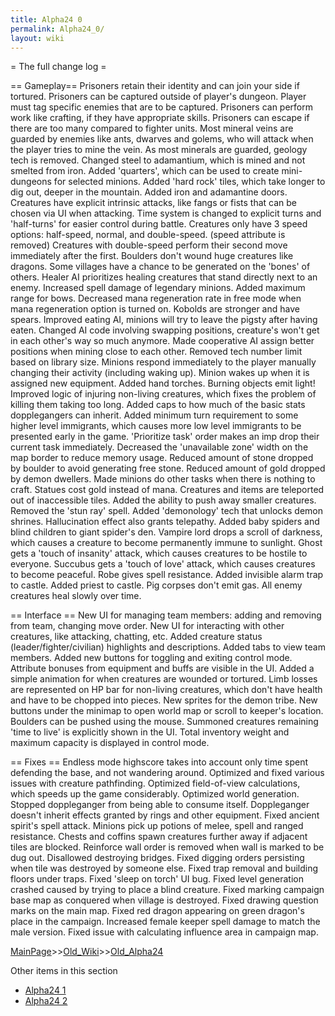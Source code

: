 ```yaml
---
title: Alpha24 0
permalink: Alpha24_0/
layout: wiki
---
```

= The full change log =

== Gameplay== 
Prisoners retain their identity and can join your side if tortured.
Prisoners can be captured outside of player's dungeon.
Player must tag specific enemies that are to be captured.
Prisoners can perform work like crafting, if they have appropriate skills.
Prisoners can escape if there are too many compared to fighter units.
Most mineral veins are guarded by enemies like ants, dwarves and golems, who will attack when the player tries to mine the vein.
As most minerals are guarded, geology tech is removed.
Changed steel to adamantium, which is mined and not smelted from iron.
Added 'quarters', which can be used to create mini-dungeons for selected minions.
Added 'hard rock' tiles, which take longer to dig out, deeper in the mountain.
Added iron and adamantine doors.
Creatures have explicit intrinsic attacks, like fangs or fists that can be chosen via UI when attacking.
Time system is changed to explicit turns and 'half-turns' for easier control during battle.
Creatures only have 3 speed options: half-speed, normal, and double-speed. (speed attribute is removed)
Creatures with double-speed perform their second move immediately after the first.
Boulders don't wound huge creatures like dragons.
Some villages have a chance to be generated on the 'bones' of others.
Healer AI prioritizes healing creatures that stand directly next to an enemy.
Increased spell damage of legendary minions.
Added maximum range for bows.
Decreased mana regeneration rate in free mode when mana regeneration option is turned on.
Kobolds are stronger and have spears.
Improved eating AI, minions will try to leave the pigsty after having eaten.
Changed AI code involving swapping positions, creature's won't get in each other's way so much anymore.
Made cooperative AI assign better positions when mining close to each other.
Removed tech number limit based on library size.
Minions respond immediately to the player manually changing their activity (including waking up).
Minion wakes up when it is assigned new equipment.
Added hand torches.
Burning objects emit light!
Improved logic of injuring non-living creatures, which fixes the problem of killing them taking too long.
Added caps to how much of the basic stats dopplegangers can inherit.
Added minimum turn requirement to some higher level immigrants, which causes more low level immigrants to be presented early in the game.
'Prioritize task' order makes an imp drop their current task immediately.
Decreased the 'unavailable zone' width on the map border to reduce memory usage.
Reduced amount of stone dropped by boulder to avoid generating free stone.
Reduced amount of gold dropped by demon dwellers.
Made minions do other tasks when there is nothing to craft.
Statues cost gold instead of mana.
Creatures and items are teleported out of inaccessible tiles.
Added the ability to push away smaller creatures.
Removed the 'stun ray' spell.
Added 'demonology' tech that unlocks demon shrines.
Hallucination effect also grants telepathy.
Added baby spiders and blind children to giant spider's den.
Vampire lord drops a scroll of darkness, which causes a creature to become permanently immune to sunlight.
Ghost gets a 'touch of insanity' attack, which causes creatures to be hostile to everyone.
Succubus gets a 'touch of love' attack, which causes creatures to become peaceful.
Robe gives spell resistance.
Added invisible alarm trap to castle.
Added priest to castle.
Pig corpses don't emit gas.
All enemy creatures heal slowly over time.

== Interface ==
New UI for managing team members: adding and removing from team, changing move order.
New UI for interacting with other creatures, like attacking, chatting, etc.
Added creature status (leader/fighter/civilian) highlights and descriptions.
Added tabs to view team members.
Added new buttons for toggling and exiting control mode.
Attribute bonuses from equipment and buffs are visible in the UI.
Added a simple animation for when creatures are wounded or tortured.
Limb losses are represented on HP bar for non-living creatures, which don't have health and have to be chopped into pieces.
New sprites for the demon tribe.
New buttons under the minimap to open world map or scroll to keeper's location.
Boulders can be pushed using the mouse.
Summoned creatures remaining 'time to live' is explicitly shown in the UI.
Total inventory weight and maximum capacity is displayed in control mode.

== Fixes ==
Endless mode highscore takes into account only time spent defending the base, and not wandering around.
Optimized and fixed various issues with creature pathfinding.
Optimized field-of-view calculations, which speeds up the game considerably.
Optimized world generation.
Stopped doppleganger from being able to consume itself.
Doppleganger doesn't inherit effects granted by rings and other equipment.
Fixed ancient spirit's spell attack.
Minions pick up potions of melee, spell and ranged resistance.
Chests and coffins spawn creatures further away if adjacent tiles are blocked.
Reinforce wall order is removed when wall is marked to be dug out.
Disallowed destroying bridges.
Fixed digging orders persisting when tile was destroyed by someone else.
Fixed trap removal and building floors under traps.
Fixed 'sleep on torch' UI bug.
Fixed level generation crashed caused by trying to place a blind creature.
Fixed marking campaign base map as conquered when village is destroyed.
Fixed drawing question marks on the main map.
Fixed red dragon appearing on green dragon's place in the campaign.
Increased female keeper spell damage to match the male version.
Fixed issue with calculating influence area in campaign map.

[MainPage](/keeperrl_wiki/ "wikilink")>>[Old_Wiki](/keeperrl_wiki/Old_Wiki "wikilink")>>[Old_Alpha24](/keeperrl_wiki/Old_Alpha24 "wikilink")

Other items in this section
-    [Alpha24 1](/keeperrl_wiki/Alpha24_1 "wikilink")
-    [Alpha24 2](/keeperrl_wiki/Alpha24_2 "wikilink")
